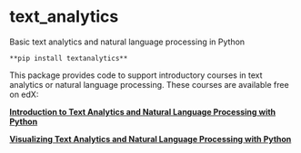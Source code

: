 # text_analytics
Basic text analytics and natural language processing in Python

    **pip install textanalytics**

This package provides code to support introductory courses in text analytics or natural language processing. These courses are available free on edX:

[**Introduction to Text Analytics and Natural Language Processing with Python**](https://www.edx.org/course/introduction-to-text-analytics-with-python)

[**Visualizing Text Analytics and Natural Language Processing with Python**](https://www.edx.org/course/visualizing-text-analytics-with-python)
